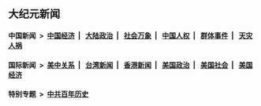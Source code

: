 ## 大纪元新闻

#### 中国新闻 &nbsp;>&nbsp; [中国经济](indexes/ncid283/README.md?08270045) &nbsp;| &nbsp; [大陆政治](indexes/ncid277/README.md?08270045) &nbsp;| &nbsp; [社会万象](indexes/ncid282/README.md?08270045) &nbsp;| &nbsp; [中国人权](indexes/ncid278/README.md?08270045) &nbsp;| &nbsp; [群体事件](indexes/ncid279/README.md?08270045) &nbsp;| &nbsp; [天灾人祸](indexes/ncid280/README.md?08270045)

#### 国际新闻 &nbsp;>&nbsp; [美中关系](indexes/nf1412576/README.md?08270045) &nbsp;| &nbsp; [台湾新闻](indexes/ncid1349361/README.md?08270045) &nbsp;| &nbsp; [香港新闻](indexes/ncid1349362/README.md?08270045) &nbsp;| &nbsp; [美国政治](indexes/ncid1078159/README.md?08270045) &nbsp;| &nbsp; [美国社会](indexes/ncid1078160/README.md?08270045) &nbsp;| &nbsp; [美国经济](indexes/ncid1078158/README.md?08270045)

#### 特别专题 &nbsp;>&nbsp; [中共百年历史](https://github.com/epoch-news/epoch-special/blob/master/README.md?08270045)  

